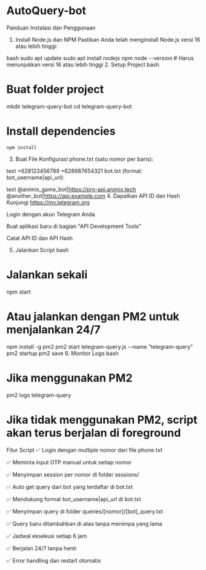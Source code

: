 # AutoQuery-bot

Panduan Instalasi dan Penggunaan
1. Install Node.js dan NPM
Pastikan Anda telah menginstall Node.js versi 16 atau lebih tinggi:

bash
sudo apt update
sudo apt install nodejs npm
node --version  # Harus menunjukkan versi 16 atau lebih tinggi
2. Setup Project
bash
# Buat folder project
mkdir telegram-query-bot
cd telegram-query-bot

# Install dependencies
``npm install``

3. Buat File Konfigurasi
phone.txt (satu nomor per baris):

text
+628123456789
+628987654321
bot.txt (format: bot_username|api_url):

text
@animix_game_bot|https://pro-api.animix.tech
@another_bot|https://api.example.com
4. Dapatkan API ID dan Hash
Kunjungi https://my.telegram.org

Login dengan akun Telegram Anda

Buat aplikasi baru di bagian "API Development Tools"

Catat API ID dan API Hash

5. Jalankan Script
bash
# Jalankan sekali
npm start

# Atau jalankan dengan PM2 untuk menjalankan 24/7
npm install -g pm2
pm2 start telegram-query.js --name "telegram-query"
pm2 startup
pm2 save
6. Monitor Logs
bash
# Jika menggunakan PM2
pm2 logs telegram-query

# Jika tidak menggunakan PM2, script akan terus berjalan di foreground
Fitur Script
✅ Login dengan multiple nomor dari file phone.txt

✅ Meminta input OTP manual untuk setiap nomor

✅ Menyimpan session per nomor di folder sessions/

✅ Auto get query dari bot yang terdaftar di bot.txt

✅ Mendukung format bot_username|api_url di bot.txt

✅ Menyimpan query di folder queries/[nomor]/[bot]_query.txt

✅ Query baru ditambahkan di atas tanpa menimpa yang lama

✅ Jadwal eksekusi setiap 6 jam

✅ Berjalan 24/7 tanpa henti

✅ Error handling dan restart otomatis
